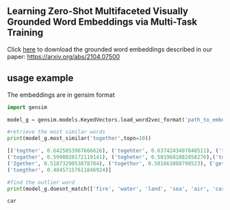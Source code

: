 ## Learning Zero-Shot Multifaceted Visually Grounded Word Embeddings via Multi-Task Training
Click [here](https://unitc-my.sharepoint.com/:f:/g/personal/iighs01_cloud_uni-tuebingen_de/EkHWjuQFBAZKuX5L2Lcg87wByGrYT5okxTVqptdVJnnPaA?e=mGDSro) to download the grounded word embeddings described in our paper: https://arxiv.org/abs/2104.07500

## usage example
The embeddings are in gensim format
```python
import gensim

model_g = gensim.models.KeyedVectors.load_word2vec_format('path_to_embeddings' , binary=True)

#retrieve the most similar words
print(model_g.most_similar('together',topn=10))

[('togther', 0.6425853967666626), ('togehter', 0.6374243497848511), ('togeather', 0.6196791529655457),
('togather', 0.5998020172119141), ('togheter', 0.5819681882858276),('toghether', 0.5738174319267273), 
('2gether', 0.5187329053878784), ('togethor', 0.501663088798523), ('gether', 0.49128714203834534), 
('toegther', 0.48457157611846924)]

#find the outlier word
print(model_g.doesnt_match(['fire', 'water', 'land', 'sea', 'air', 'car']))

car

```

